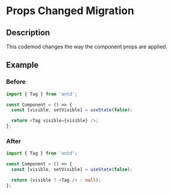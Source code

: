 # Props Changed Migration

## Description

This codemod changes the way the component props are applied.

## Example

### Before

```TypeScript
import { Tag } from 'antd';

const Component = () => {
  const [visible, setVisible] = useState(false);

  return <Tag visible={visible} />;
};
```

### After

```TypeScript
import { Tag } from 'antd';

const Component = () => {
  const [visible, setVisible] = useState(false);

  return (visible ? <Tag /> : null);
};
```